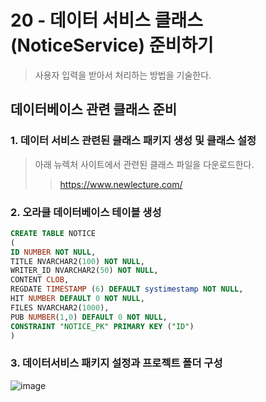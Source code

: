 # 20 - 데이터 서비스 클래스(NoticeService) 준비하기
> 사용자 입력을 받아서 처리하는 방법을 기술한다.
>
## 데이터베이스 관련 클래스 준비
### 1. 데이터 서비스 관련된 클래스 패키지 생성 및 클래스 설정
> 아래 뉴렉처 사이트에서 관련된 클래스 파일을 다운로드한다.
>> https://www.newlecture.com/
### 2. 오라클 데이터베이스 테이블 생성 
```sql
CREATE TABLE NOTICE
( 
ID NUMBER NOT NULL,
TITLE NVARCHAR2(100) NOT NULL,
WRITER_ID NVARCHAR2(50) NOT NULL,
CONTENT CLOB,
REGDATE TIMESTAMP (6) DEFAULT systimestamp NOT NULL,
HIT NUMBER DEFAULT 0 NOT NULL,
FILES NVARCHAR2(1000),
PUB NUMBER(1,0) DEFAULT 0 NOT NULL,
CONSTRAINT "NOTICE_PK" PRIMARY KEY ("ID")
)
```
### 3. 데이터서비스 패키지 설정과 프로젝트 폴더 구성
![image](https://github.com/user-attachments/assets/b68177f8-295c-46be-b17b-31e5128dd931)



